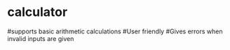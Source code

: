# calculator
#supports basic arithmetic calculations
#User friendly
#Gives errors when invalid inputs are given
